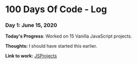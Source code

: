 # 100 Days Of Code - Log

### Day 1: June 15, 2020

**Today's Progress**: Worked on 15 Vanilla JavaScript projects.

**Thoughts:** I should have started this earlier.

**Link to work:** [JSProjects](https://github.com/ElshadaiK/JSProjects)
